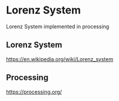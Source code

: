 # Lorenz System
Lorenz System implemented in processing

Lorenz System
---
https://en.wikipedia.org/wiki/Lorenz_system

Processing
---
https://processing.org/
